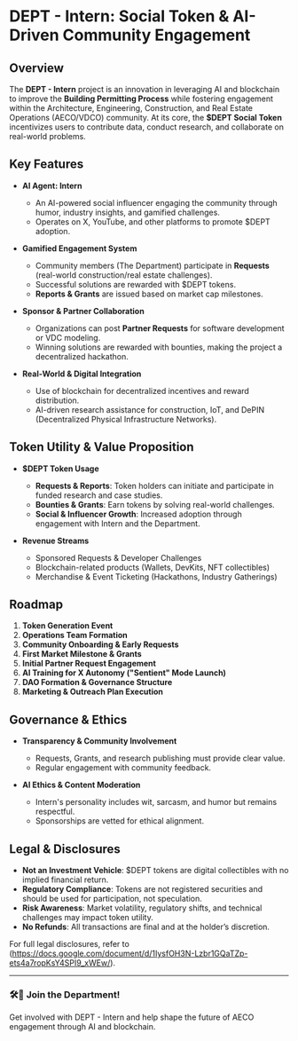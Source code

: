 # DEPT - Intern: Social Token & AI-Driven Community Engagement

## Overview

The **DEPT - Intern** project is an innovation in leveraging AI and blockchain to improve the **Building Permitting Process** while fostering engagement within the Architecture, Engineering, Construction, and Real Estate Operations (AECO/VDCO) community. At its core, the **$DEPT Social Token** incentivizes users to contribute data, conduct research, and collaborate on real-world problems.

## Key Features

- **AI Agent: Intern**  
  - An AI-powered social influencer engaging the community through humor, industry insights, and gamified challenges.
  - Operates on X, YouTube, and other platforms to promote $DEPT adoption.

- **Gamified Engagement System**  
  - Community members (The Department) participate in **Requests** (real-world construction/real estate challenges).
  - Successful solutions are rewarded with $DEPT tokens.
  - **Reports & Grants** are issued based on market cap milestones.

- **Sponsor & Partner Collaboration**  
  - Organizations can post **Partner Requests** for software development or VDC modeling.
  - Winning solutions are rewarded with bounties, making the project a decentralized hackathon.

- **Real-World & Digital Integration**  
  - Use of blockchain for decentralized incentives and reward distribution.
  - AI-driven research assistance for construction, IoT, and DePIN (Decentralized Physical Infrastructure Networks).

## Token Utility & Value Proposition

- **$DEPT Token Usage**
  - **Requests & Reports**: Token holders can initiate and participate in funded research and case studies.
  - **Bounties & Grants**: Earn tokens by solving real-world challenges.
  - **Social & Influencer Growth**: Increased adoption through engagement with Intern and the Department.

- **Revenue Streams**
  - Sponsored Requests & Developer Challenges
  - Blockchain-related products (Wallets, DevKits, NFT collectibles)
  - Merchandise & Event Ticketing (Hackathons, Industry Gatherings)

## Roadmap

1. **Token Generation Event**
2. **Operations Team Formation**  
3. **Community Onboarding & Early Requests**  
4. **First Market Milestone & Grants**  
5. **Initial Partner Request Engagement**  
6. **AI Training for X Autonomy ("Sentient" Mode Launch)**  
7. **DAO Formation & Governance Structure**  
8. **Marketing & Outreach Plan Execution**  

## Governance & Ethics

- **Transparency & Community Involvement**  
  - Requests, Grants, and research publishing must provide clear value.
  - Regular engagement with community feedback.

- **AI Ethics & Content Moderation**  
  - Intern's personality includes wit, sarcasm, and humor but remains respectful.
  - Sponsorships are vetted for ethical alignment.

## Legal & Disclosures

- **Not an Investment Vehicle**: $DEPT tokens are digital collectibles with no implied financial return.  
- **Regulatory Compliance**: Tokens are not registered securities and should be used for participation, not speculation.  
- **Risk Awareness**: Market volatility, regulatory shifts, and technical challenges may impact token utility.  
- **No Refunds**: All transactions are final and at the holder’s discretion.  

For full legal disclosures, refer to (https://docs.google.com/document/d/1IysfOH3N-Lzbr1GQaTZp-ets4a7ropKsY4SPI9_xWEw/).

---

### 🛠️🚀 Join the Department!
Get involved with DEPT - Intern and help shape the future of AECO engagement through AI and blockchain.

